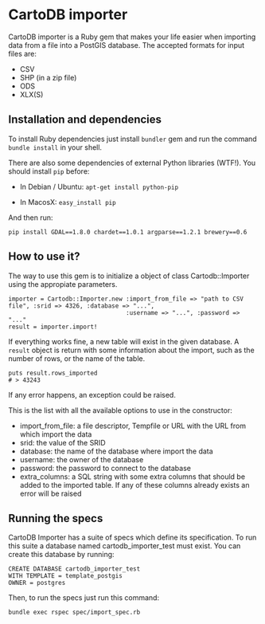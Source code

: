 # CartoDB importer #

CartoDB importer is a Ruby gem that makes your life easier when importing data from a file into a PostGIS database. The accepted formats for input files are:

  - CSV
  - SHP (in a zip file)
  - ODS
  - XLX(S)
  
## Installation and dependencies ##

To install Ruby dependencies just install `bundler` gem and run the command `bundle install` in your shell.

There are also some dependencies of external Python libraries (WTF!). You should install `pip` before:

  - In Debian / Ubuntu: `apt-get install python-pip`
  
  - In MacosX: `easy_install pip`
  
And then run:

    pip install GDAL==1.8.0 chardet==1.0.1 argparse==1.2.1 brewery==0.6

## How to use it? ##

The way to use this gem is to initialize a object of class Cartodb::Importer using the appropiate parameters.

    importer = Cartodb::Importer.new :import_from_file => "path to CSV file", :srid => 4326, :database => "...",
                                     :username => "...", :password => "..."
    result = importer.import!
  
If everything works fine, a new table will exist in the given database. A `result` object is return with some information about the import, such as the number of rows, or the name of the table.

    puts result.rows_imported
    # > 43243
  
If any error happens, an exception could be raised.

This is the list with all the available options to use in the constructor:

  - import_from_file: a file descriptor, Tempfile or URL with the URL from which import the data
  - srid: the value of the SRID 
  - database: the name of the database where import the data
  - username: the owner of the database
  - password: the password to connect to the database
  - extra_columns: a SQL string with some extra columns that should be added to the imported table. If any of these columns already exists an error will be raised
  
## Running the specs ##

CartoDB Importer has a suite of specs which define its specification. To run this suite a database named cartodb_importer_test must exist. You can create this database by running:

    CREATE DATABASE cartodb_importer_test
    WITH TEMPLATE = template_postgis
    OWNER = postgres

Then, to run the specs just run this command:

    bundle exec rspec spec/import_spec.rb
    
